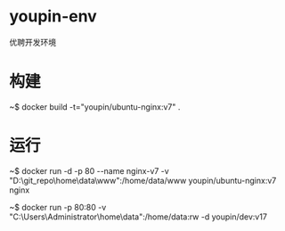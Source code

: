 # youpin-env
优聘开发环境



# 构建 
~$ docker build -t="youpin/ubuntu-nginx:v7" .


# 运行
~$ docker run -d -p 80 --name nginx-v7 -v "D:\git_repo\home\data\www":/home/data/www youpin/ubuntu-nginx:v7 nginx


~$ docker run -p 80:80 -v "C:\Users\Administrator\home\data":/home/data:rw -d youpin/dev:v17



